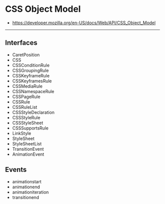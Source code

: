 # CSS Object Model

- <https://developer.mozilla.org/en-US/docs/Web/API/CSS_Object_Model>


---

## Interfaces

- CaretPosition
- CSS
- CSSConditionRule
- CSSGroupingRule
- CSSKeyframeRule
- CSSKeyframesRule
- CSSMediaRule
- CSSNamespaceRule
- CSSPageRule
- CSSRule
- CSSRuleList
- CSSStyleDeclaration
- CSSStyleRule
- CSSStyleSheet
- CSSSupportsRule
- LinkStyle
- StyleSheet
- StyleSheetList
- TransitionEvent
- AnimationEvent

## Events

- animationstart
- animationend
- animationiteration
- transitionend

